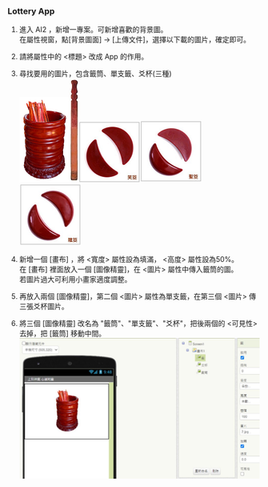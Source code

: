 ### Lottery App
1. 進入 AI2 ，新增一專案。可新增喜歡的背景圖。<br>
在屬性視窗，點[背景圖面] -> [上傳文件]，選擇以下載的圖片，確定即可。

2. 請將屬性中的 <標題> 改成 App 的作用。

3. 尋找要用的圖片，包含籤筒、單支籤、爻杯(三種)<br>
![1](1.png)![2](2.jpg)![00](00.png)![10](10.png)![11](11.png)
4. 新增一個 [畫布] ，將 <寬度> 屬性設為填滿， <高度> 屬性設為50%。<br>
    在 [畫布] 裡面放入一個 [圖像精靈]，在 <圖片> 屬性中傳入籤筒的圖。<br>
    若圖片過大可利用小畫家適度調整。
    
5. 再放入兩個 [圖像精靈]，第二個 <圖片> 屬性為單支籤，在第三個 <圖片> 傳三張爻杯圖片。

6. 將三個 [圖像精靈] 改名為 "籤筒"、"單支籤"、"爻杯"，把後兩個的 <可見性> 去掉，把 [籤筒] 移動中間。<br>
   ![1-1](1-1.JPG)
